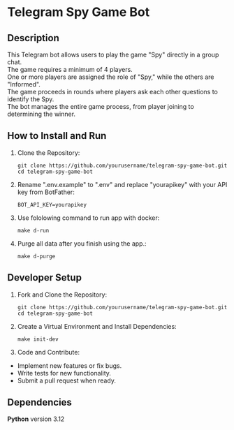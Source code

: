 # Telegram Spy Game Bot

## Description

This Telegram bot allows users to play the game "Spy" directly in a group chat.  
The game requires a minimum of 4 players.  
One or more players are assigned the role of "Spy," while the others are "Informed".  
The game proceeds in rounds where players ask each other questions to identify the Spy.  
The bot manages the entire game process, from player joining to determining the winner.

## How to Install and Run

1. Clone the Repository:

   ```shell
   git clone https://github.com/yourusername/telegram-spy-game-bot.git
   cd telegram-spy-game-bot
   ```

2. Rename ".env.example" to ".env" and replace "yourapikey" with your API key from BotFather:

   ```
   BOT_API_KEY=yourapikey
   ```

3. Use fololowing command to run app with docker:

   ```shell
   make d-run
   ```

4. Purge all data after you finish using the app.:

   ```shell
   make d-purge
   ```

## Developer Setup

1. Fork and Clone the Repository:

   ```shell
   git clone https://github.com/yourusername/telegram-spy-game-bot.git
   cd telegram-spy-game-bot
   ```

2. Create a Virtual Environment and Install Dependencies:

   ```shell
   make init-dev
   ```

3. Code and Contribute:

- Implement new features or fix bugs.
- Write tests for new functionality.
- Submit a pull request when ready.

## Dependencies

**Python** version 3.12

